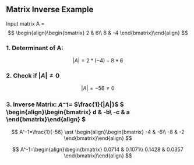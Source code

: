 ## Matrix Inverse Example
Input matrix A = 
$$ \begin{align}\begin{bmatrix} 2  & 6\\ 8 & -4 \end{bmatrix}\end{align} $$
### 1. Determinant of A: 
$$
|A|=2 \ast (-4) - 8 \ast 6
$$
### 2. Check if $|A|\neq 0$ 
$$
|A|=-56\neq 0
$$
### 3. Inverse Matrix: $A^-1=$ $\frac{1}{|A|}$ $ \begin{align}\begin{bmatrix} d  & -b\\ -c & a \end{bmatrix}\end{align} $
$$ 
A^-1=\frac{1}{-56} \ast \begin{align}\begin{bmatrix} -4  & -6\\ -8 & -2 \end{bmatrix}\end{align}
$$

$$ 
A^-1=\begin{align}\begin{bmatrix} 0.0714  & 0.1071\\ 0.1428 & 0.0357 \end{bmatrix}\end{align}
$$
